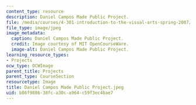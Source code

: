 ```yaml
---
content_type: resource
description: Daniel Campos Made Public Project.
file: /media/courses/4-301-introduction-to-the-visual-arts-spring-2007/b86f988638fca30ca964c59f3ec4bae7_DanielCamposMadePublicProject.jpeg
file_type: image/jpeg
image_metadata:
  caption: Daniel Campos Made Public Project.
  credit: Image courtesy of MIT OpenCourseWare.
  image-alt: Daniel Campos Made Public Project.
learning_resource_types:
- Projects
ocw_type: OCWImage
parent_title: Projects
parent_type: CourseSection
resourcetype: Image
title: Daniel Campos Made Public Project.jpeg
uid: b86f9886-38fc-a30c-a964-c59f3ec4bae7
---
```

